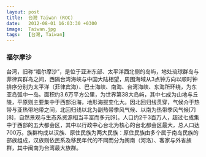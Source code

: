 ```yaml
---
layout: post
title:  台灣 Taiwan (ROC) 
date:   2012-08-01 16:03:30 +0300
image:  Taiwan.jpg
tags:   [台灣, Taiwan]
---
```

### 福尔摩沙
台湾，旧称“福尔摩沙”，是位于亚洲东部、太平洋西北侧的岛屿，地处琉球群岛与菲律宾群岛之间，西隔台湾海峡与中国大陆相望，周围海域从3点钟方向以顺时钟排序分别为太平洋（菲律宾海）、巴士海峡、南海、台湾海峡、东海所环绕，为东亚岛弧中一岛。面积约3.6万平方公里，为世界第38大岛屿，其中七成为山地与丘陵，平原则主要集中于西部沿海，地形海拔变化大。因北回归线贯穿，气候介于热带与亚热带地带之间，北回归线以北为副热带季风气候、以南为热带季风气候[7][8]，自然景观与生态系资源相当丰富而多元[9]。人口约2千3百万人，超过七成集中于西部的五大都会区，其中以行政中心台北为核心的台北都会区最大，总人口达700万。族群构成以汉族、原住民族为两大民族：原住民族由多个属于南岛民族的部族组成，汉族则依民系及移民年代的不同而分为闽南（河洛）、客家与外省族群，其中闽南为台湾最大族群。
